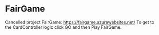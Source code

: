 # FairGame
Cancelled project FairGame: https://fairgame.azurewebsites.net/        To get to the CardController logic click GO and then Play FairGame.
